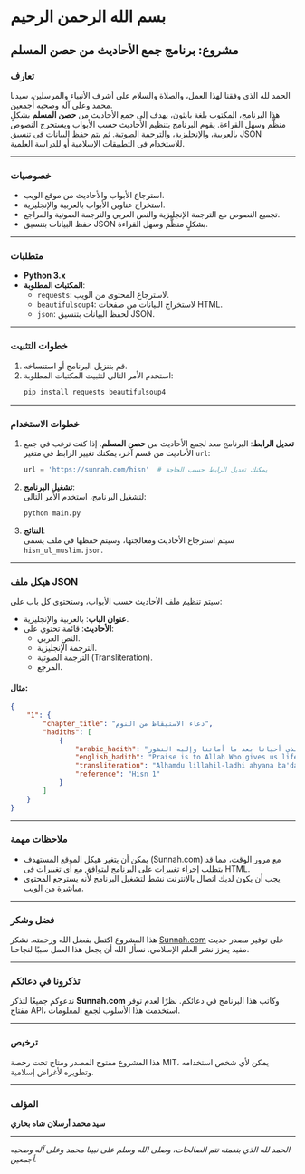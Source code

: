 

# بسم الله الرحمن الرحيم

## مشروع: برنامج جمع الأحاديث من حصن المسلم

### تعارف
الحمد لله الذي وفقنا لهذا العمل، والصلاة والسلام على أشرف الأنبياء والمرسلين، سيدنا محمد وعلى آله وصحبه أجمعين.  
هذا البرنامج، المكتوب بلغة بايثون، يهدف إلى جمع الأحاديث من **حصن المسلم** بشكلٍ منظَّم وسهل القراءة. يقوم البرنامج بتنظيم الأحاديث حسب الأبواب ويستخرج النصوص بالعربية، والإنجليزية، والترجمة الصوتية. ثم يتم حفظ البيانات في تنسيق JSON للاستخدام في التطبيقات الإسلامية أو للدراسة العلمية.

---

### خصوصيات
- استرجاع الأبواب والأحاديث من موقع الويب.
- استخراج عناوين الأبواب بالعربية والإنجليزية.
- تجميع النصوص مع الترجمة الإنجليزية والنص العربي والترجمة الصوتية والمراجع.
- حفظ البيانات بتنسيق JSON بشكلٍ منظَّم وسهل القراءة.

---

### متطلبات
- **Python 3.x**
- **المكتبات المطلوبة**:
  - `requests`: لاسترجاع المحتوى من الويب.
  - `beautifulsoup4`: لاستخراج البيانات من صفحات HTML.
  - `json`: لحفظ البيانات بتنسيق JSON.

---

### خطوات التثبيت
1. قم بتنزيل البرنامج أو استنساخه.
2. استخدم الأمر التالي لتثبيت المكتبات المطلوبة:
   ```bash
   pip install requests beautifulsoup4
   ```

---

### خطوات الاستخدام
1. **تعديل الرابط**: البرنامج معد لجمع الأحاديث من **حصن المسلم**. إذا كنت ترغب في جمع الأحاديث من قسم آخر، يمكنك تغيير الرابط في متغير `url`:
   ```python
   url = 'https://sunnah.com/hisn'  # يمكنك تعديل الرابط حسب الحاجة
   ```

2. **تشغيل البرنامج**:  
   لتشغيل البرنامج، استخدم الأمر التالي:
   ```bash
   python main.py
   ```

3. **النتائج**:  
   سيتم استرجاع الأحاديث ومعالجتها، وسيتم حفظها في ملف يسمى `hisn_ul_muslim.json`.

---

### هيكل ملف JSON
سيتم تنظيم ملف الأحاديث حسب الأبواب، وستحتوي كل باب على:
- **عنوان الباب**: بالعربية والإنجليزية.
- **الأحاديث**: قائمة تحتوي على:
  - النص العربي.
  - الترجمة الإنجليزية.
  - الترجمة الصوتية (Transliteration).
  - المرجع.

#### مثال:
```json
{
    "1": {
        "chapter_title": "دعاء الاستيقاظ من النوم",
        "hadiths": [
            {
                "arabic_hadith": "الحمد لله الذي أحيانا بعد ما أماتنا وإليه النشور",
                "english_hadith": "Praise is to Allah Who gives us life after He has caused us to die, and to Him is the return.",
                "transliteration": "Alhamdu lillahil-ladhi ahyana ba'da ma amatana wa-ilayhin-nushur.",
                "reference": "Hisn 1"
            }
        ]
    }
}
```

---

### ملاحظات مهمة
- يمكن أن يتغير هيكل الموقع المستهدف (Sunnah.com) مع مرور الوقت، مما قد يتطلب إجراء تغييرات على البرنامج ليتوافق مع أي تغييرات في HTML.
- يجب أن يكون لديك اتصال بالإنترنت نشط لتشغيل البرنامج لأنه يسترجع المحتوى مباشرة من الويب.

---

### فضل وشكر
هذا المشروع اكتمل بفضل الله ورحمته. نشكر [Sunnah.com](https://sunnah.com/hisn) على توفير مصدر حديث مفيد يعزز نشر العلم الإسلامي. نسأل الله أن يجعل هذا العمل سببًا لنجاحنا.

---

### تذكرونا في دعائكم
ندعوكم جميعًا لتذكر **Sunnah.com** وكاتب هذا البرنامج في دعائكم. نظرًا لعدم توفر مفتاح API، استخدمت هذا الأسلوب لجمع المعلومات.

---

### ترخيص
هذا المشروع مفتوح المصدر ومتاح تحت رخصة MIT، يمكن لأي شخص استخدامه وتطويره لأغراض إسلامية.

---

### المؤلف
**سيد محمد أرسلان شاه بخاري**

---

*الحمد لله الذي بنعمته تتم الصالحات، وصلى الله وسلم على نبينا محمد وعلى آله وصحبه أجمعين.*

